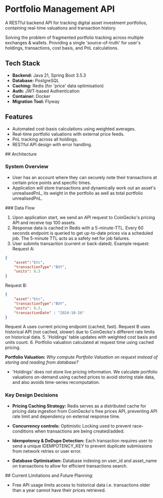 # Portfolio Management API

A RESTful backend API for tracking digital asset investment portfolios, containing real-time valuations and transaction history.

Solving the problem of fragmented portfolio tracking across multiple exchanges & wallets.
Providing a single 'source-of-truth' for user's holdings, transactions, cost basis, and PnL calculations.


## Tech Stack
- **Backend:** Java 21, Spring Boot 3.5.3
- **Database:** PostgreSQL
- **Caching:** Redis (for 'price' data optimisation)
- **Auth:** JWT-based Authentication
- **Container:** Docker
- **Migration Tool:** Flyway


## Features
- Automated cost-basis calculations using weighted averages.
- Real-time portfolio valuations with external price feeds.
- PnL tracking across all holdings.
- RESTful API design with error handling.

## Architecture

### System Overview
- User has an account where they can securely note their transactions at certain price points and specific times.
- Application will store transactions and dynamically work out an asset's unrealisedPnL, its weight in the portfolio as well as total portfolio unrealisedPnL.

### Data Flow
1. Upon application start, we send an API request to CoinGecko's pricing API and receive top 100 assets.
2. Response data is cached in Redis with a 5-minute-TTL. Every 60 seconds endpoint is queried to get up-to-date prices via a scheduled job. The 5-minute TTL acts as a safety net for job failures.
3. User submits transaction (current or back-dated). Example request:
Request A:
```json
{
    "asset":"btc",
    "transactionType":"BUY",
    "units": 0.5
}
```
Request B:
```json
{
    "asset":"btc",
    "transactionType":"BUY",
    "units": 0.5,
    "transactionDate" : "2024-10-26"
}
```
Request A uses current pricing endpoint (cached, fast). Request B uses historical API (not cached, slower) due to CoinGecko's different rate limits on historical data.
5. 'Holdings' table updates with weighted cost basis and units count.
6. Portfolio valuation calculated at request time using cached pricing.


**Portfolio Valuation:** 
_Why compute Portfolio Valuation on request instead of storing and reading from database?_
- 'Holdings' does not store live pricing information. We calculate portfolio valuations on-demand using cached prices to avoid storing stale data, and also avoids time-series recomputation. 

### Key Design Decisions
- **Pricing Caching Strategy:** Redis serves as a distributed cache for pricing data ingestion from CoinGecko's free prices API, preventing API rate limit and dependency on external response time.

- **Concurrency controls:** Optimistic Locking used to prevent race-conditions when transactions are being created/added.

- **Idempotency & DeDupe Detection:** Each transaction requires user to send a unique IDEMPOTENCY_KEY to prevent duplicate submissions from network retries or user error.

- **Database Optimisation:** Database indexing on user_id and asset_name on transactions to allow for efficient transactions search.


## Current Limitations and Future Planning:
- Free API usage limits access to historical data i.e. transactions older than a year cannot have their prices retrieved.
